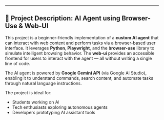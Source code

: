 

---

## 📝 Project Description: **AI Agent using Browser-Use & Web-UI**

This project is a beginner-friendly implementation of a **custom AI agent** that can interact with web content and perform tasks via a browser-based user interface. It leverages **Python**, **Playwright**, and the **browser-use** library to simulate intelligent browsing behavior. The **web-ui** provides an accessible frontend for users to interact with the agent — all without writing a single line of code.

The AI agent is powered by **Google Gemini API** (via Google AI Studio), enabling it to understand commands, search content, and automate tasks through natural language instructions.

The project is ideal for:

* Students working on AI 
* Tech enthusiasts exploring autonomous agents
* Developers prototyping AI assistant tools

